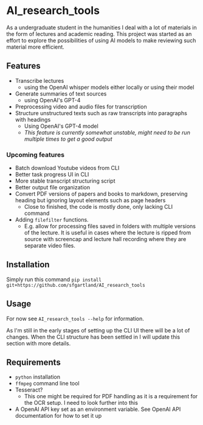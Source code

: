 # AI_research_tools
As a undergraduate student in the humanities I deal with a lot of materials in the form of lectures and academic reading. This project was started as an effort to explore the possibilities of using AI models to make reviewing such material more efficient.

## Features
- Transcribe lectures
  - using the OpenAI whisper models either locally or using their model
- Generate summaries of text sources
  - using OpenAI's GPT-4
- Preprocessing video and audio files for transcription
- Structure unstructured texts such as raw transcripts into paragraphs with headings
  - Using OpenAI's GPT-4 model
  - *This feature is currently somewhat unstable, might need to be run multiple times to get a good output*

### Upcoming features
- Batch download Youtube videos from CLI
- Better task progress UI in CLI
- More stable transcript structuring script
- Better output file organization
- Convert PDF versions of papers and books to markdown, preserving heading but ignoring layout elements such as page headers
  - Close to finished, the code is mostly done, only lacking CLI command
- Adding `filefilter` functions.
  - E.g. allow for processing files saved in folders with multiple versions of the lecture. It is useful in cases where the lecture is ripped from source with screencap and lecture hall recording where they are separate video files.

## Installation
Simply run this command `pip install git+https://github.com/sfgartland/AI_research_tools` 

## Usage
For now see `AI_research_tools --help` for information.

As I'm still in the early stages of setting up the CLI UI there will be a lot of changes. When the CLI structure has been settled in I will update this section with more details.

## Requirements
- `python` installation
- `ffmpeg` command line tool
- Tesseract?
  - This one might be required for PDF handling as it is a requirement for the OCR setup. I need to look further into this
- A OpenAI API key set as an environment variable. See OpenAI API documentation for how to set it up

